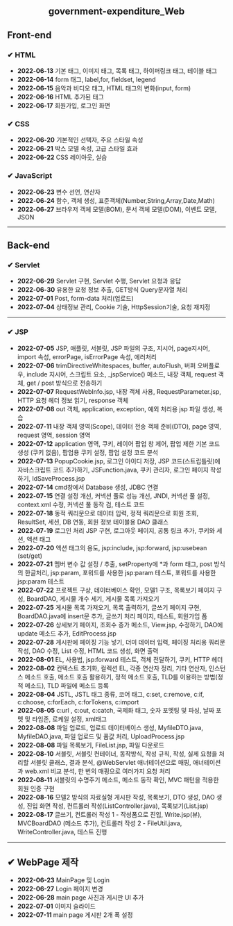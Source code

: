 <!-- government-expenditure_WEB -->
<h2><center>government-expenditure_Web</center></h2>

<h2>Front-end</h2>
<h3> ✔ HTML </h3>
<ul>
   <li> <strong>2022-06-13</strong> 기본 태그, 이미지 태그, 목록 태그, 하이퍼링크 태그, 테이블 태그
   <li> <strong>2022-06-14</strong> form 태그, label,for, fieldset, legend
   <li> <strong>2022-06-15</strong> 음악과 비디오 태그, HTML 태그의 변화(input, form)
   <li> <strong>2022-06-16</strong> HTML 추가된 태그
   <li> <strong>2022-06-17</strong> 회원가입, 로그인 화면
</ul>

<h3> ✔ CSS </h3>
<ul>
   <li> <strong>2022-06-20</strong> 기본적인 선택자, 주요 스타일 속성
   <li> <strong>2022-06-21</strong> 박스 모델 속성, 고급 스타일 효과
   <li> <strong>2022-06-22</strong> CSS 레이아웃, 실습
</ul>

<h3> ✔ JavaScript </h3>
<ul>
   <li> <strong>2022-06-23</strong> 변수 선언, 연산자
   <li> <strong>2022-06-24</strong> 함수, 객체 생성, 표준객체(Number,String,Array,Date,Math)
   <li> <strong>2022-06-27</strong> 브라우저 객체 모델(BOM), 문서 객체 모델(DOM), 이벤트 모델, JSON
</ul>
<hr>

<h2>Back-end</h2>
<h3> ✔ Servlet </h3>
<ul>
   <li> <strong>2022-06-29</strong> Servlet 구현, Servlet 수행, Servlet 요청과 응답
   <li> <strong>2022-06-30</strong> 유용한 요청 정보 추출, GET방식 Query문자열 처리
   <li> <strong>2022-07-01</strong> Post, form-data 처리(업로드)
   <li> <strong>2022-07-04</strong> 상태정보 관리, Cookie 기술, HttpSession기술, 요청 재지정
</ul>
<hr>

<h3> ✔ JSP </h3>
<ul>
   <li> <strong>2022-07-05</strong> JSP, 애플릿, 서블릿, JSP 파일의 구조, 지시어, page지시어, import 속성, errorPage, isErrorPage 속성, 에러처리
   <li> <strong>2022-07-06</strong> trimDirectiveWhitespaces, buffer, autoFlush, 버퍼 오버플로우, include 지시어, 스크립트 요소, _jspService() 메소드, 내장 객체, request 객체, get / post 방식으로 전송하기
   <li> <strong>2022-07-07</strong> RequestWebInfo.jsp, 내장 객체 사용, RequestParameter.jsp, HTTP 요청 헤더 정보 읽기, response 객체
   <li> <strong>2022-07-08</strong> out 객체, application, exception, 예외 처리용 jsp 파일 생성, 복습
   <li> <strong>2022-07-11</strong> 내장 객체 영역(Scope), 데이터 전송 객체 준비(DTO), page 영역, request 영역, session 영역
   <li> <strong>2022-07-12</strong> application 영역, 쿠키, 레이어 팝업 창 제어, 팝업 제한 기본 코드 생성 (쿠키 없음), 팝업용 쿠키 설정, 팝업 설정 코드 분석
   <li> <strong>2022-07-13</strong> PopupCookie.jsp, 로그인 아이디 저장, JSP 코드(스트립틀릿)에 자바스크립트 코드 추가하기, JSFunction.java, 쿠키 관리자, 로그인 페이지 작성하기, IdSaveProcess.jsp
   <li> <strong>2022-07-14</strong> cmd창에서 Database 생성, JDBC 연결
   <li> <strong>2022-07-15</strong> 연결 설정 개선, 커넥션 풀로 성능 개선, JNDI, 커넥션 풀 설정, context.xml 수정, 커넥션 풀 동작 검, 테스트 코드
   <li> <strong>2022-07-18</strong> 동적 쿼리문으로 데이터 입력, 정적 쿼리문으로 회원 조회, ResultSet, 세션, DB 연동, 회원 정보 테이블용 DAO 클래스
   <li> <strong>2022-07-19</strong> 로그인 처리 JSP 구현, 로그아웃 페이지, 공통 링크 추가, 쿠키와 세션, 액션 태그
   <li> <strong>2022-07-20</strong> 액션 태그의 용도, jsp:include, jsp:forward, jsp:usebean (set/get)
   <li> <strong>2022-07-21</strong> 멤버 변수 값 설정 / 추출, setProperty에 *과 form 태그, post 방식의 한글처리, jsp:param, 포워드를 사용한 jsp:param 테스트, 포워드를 사용한 jsp:param 테스트
   <li> <strong>2022-07-22</strong> 프로젝트 구상, 데이터베이스 확인, 모델1 구조, 목록보기 페이지 구성,  BoardDAO, 게시물 개수 세기, 게시물 목록 가져오기
   <li> <strong>2022-07-25</strong> 게시물 목록 가져오기, 목록 출력하기, 글쓰기 페이지 구현, BoardDAO.java에 insert문 추가, 글쓰기 처리 페이지, 테스트, 회원가입 폼
   <li> <strong>2022-07-26</strong> 상세보기 페이지, 조회수 증가 메소드, View.jsp, 수정하기, DAO에 update 메소드 추가, EditProcess.jsp
   <li> <strong>2022-07-28</strong> 게시판에 페이징 기능 넣기, 더미 데이터 입력, 페이징 처리용 쿼리문 작성, DAO 수정, List 수정, HTML 코드 생성, 화면 출력
   <li> <strong>2022-08-01</strong> EL, 사용법, jsp:forward 테스트, 객체 전달하기, 쿠키, HTTP 헤더
   <li> <strong>2022-08-02</strong> 컨텍스트 초기화, 컬렉션 EL, 각종 연산자 정리, 기타 연산자, 인스턴스 메소드 호출, 메소드 호출 활용하기, 정적 메소드 호출, TLD를 이용하는 방법(정적 메소드), TLD 파일에 메소드 등록
   <li> <strong>2022-08-04</strong> JSTL, JSTL 태그 종류, 코어 태그, c:set, c:remove, c:if, c:choose, c:forEach, c:forTokens, c:import
   <li> <strong>2022-08-05</strong> c:url , c:out, c:catch, 국제화 태그, 숫자 포멧팅 및 파싱, 날짜 포멧 및 타임존, 로케일 설정, xml태그
   <li> <strong>2022-08-08</strong> 파일 업로드, 업로드 데이터베이스 생성, MyfileDTO.java, MyfileDAO.java, 파일 업로드 및 폼값 처리,  UploadProcess.jsp
   <li> <strong>2022-08-08</strong> 파일 목록보기, FileList.jsp, 파일 다운로드
   <li> <strong>2022-08-10</strong> 서블릿, 서블릿 컨테이너, 동작방식, 작성 규칙, 작성, 실제 요청을 처리할 서블릿 클래스, 결과 분석, @WebServlet 애너테이션으로 매핑, 애너테이션과 web.xml 비교 분석, 한 번의 매핑으로 여러가지 요청 처리
   <li> <strong>2022-08-11</strong> 서블릿의 수명주기 메소드, 메소드 동작 확인, MVC 패턴을 적용한 회원 인증 구현
   <li> <strong>2022-08-16</strong> 모델2 방식의 자료실형 게시판 작성, 목록보기, DTO 생성, DAO 생성, 진입 화면 작성, 컨트롤러 작성(ListController.java), 목록보기(List.jsp)
   <li> <strong>2022-08-17</strong> 글쓰기, 컨트롤러 작성 1 - 작성폼으로 진입, Write.jsp(뷰), MVCBoardDAO (메소드 추가), 컨트롤러 작성 2 - FileUtil.java, WriteController.java, 테스트 진행
</ul>
<hr>

<h2> ✔ WebPage 제작 </h2>
<ul>
   <li> <strong>2022-06-23</strong> MainPage 및 Login
   <li> <strong>2022-06-27</strong> Login 페이지 변경
   <li> <strong>2022-06-28</strong> main page 사진과 게시판 UI 추가
   <li> <strong>2022-07-01</strong> 이미지 슬라이드
   <li> <strong>2022-07-11</strong> main page 게시판 2개 폭 설정
</ul>
